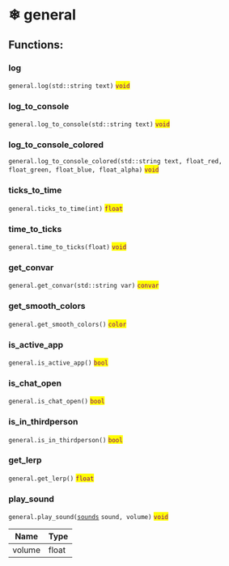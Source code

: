 # ❄ general

## Functions:

### log

`general.log(std::string text)` <mark style="color:purple;">`void`</mark>

### log\_to\_console

`general.log_to_console(std::string text)` <mark style="color:purple;">`void`</mark>

### log\_to\_console\_colored

`general.log_to_console_colored(std::string text, float_red, float_green, float_blue, float_alpha)` <mark style="color:purple;">`void`</mark>

### ticks\_to\_time

`general.ticks_to_time(int)` <mark style="color:purple;">`float`</mark>

### time\_to\_ticks

`general.time_to_ticks(float)` <mark style="color:purple;">`void`</mark>

### get\_convar

`general.get_convar(std::string var)` <mark style="color:purple;">`convar`</mark>

### get\_smooth\_colors

`general.get_smooth_colors()` <mark style="color:purple;">`color`</mark>

### is\_active\_app

`general.is_active_app()` <mark style="color:purple;">`bool`</mark>

### is\_chat\_open

`general.is_chat_open()` <mark style="color:purple;">`bool`</mark>

### is\_in\_thirdperson

`general.is_in_thirdperson()` <mark style="color:purple;">`bool`</mark>

### get\_lerp

`general.get_lerp()` <mark style="color:purple;">`float`</mark>

### play\_sound

`general.play_sound(`[`sounds`](../enumerations/e\_sounds.md) `sound, volume)` <mark style="color:purple;">`void`</mark>

| Name   | Type  |
| ------ | ----- |
| volume | float |
